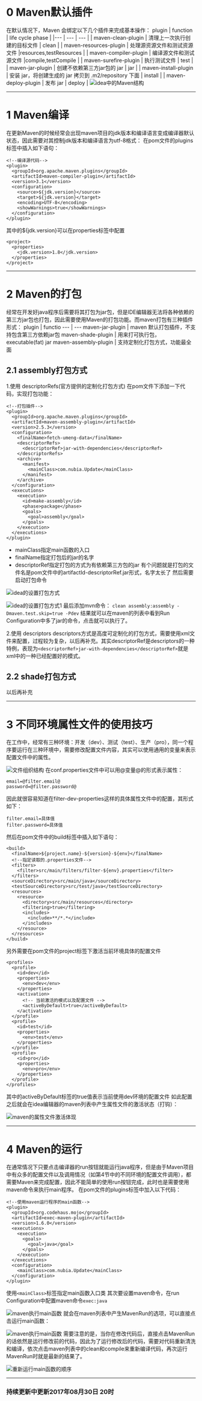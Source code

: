 # 0 Maven默认插件 #
在默认情况下，Maven 会绑定以下几个插件来完成基本操作：
plugin  | function | life cycle phase |
|--- | --- | --- |
| maven-clean-plugin  | 清理上一次执行创建的目标文件 | clean |
| maven-resources-plugin  | 处理源资源文件和测试资源文件 |resources,testResources |
| maven-compiler-plugin  | 编译源文件和测试源文件 |compile,testCompile |
| maven-surefire-plugin  | 执行测试文件 | test |
| maven-jar-plugin  | 创建不依赖第三方jar包的 jar | jar |
| maven-install-plugin  | 安装 jar，将创建生成的 jar 拷贝到 .m2/repository 下面 | install |
| maven-deploy-plugin  | 发布 jar | deploy |
![idea中的Maven结构][1]

---
# 1 Maven编译 #
在更新Maven的时候经常会出现maven项目的jdk版本和编译语言变成编译器默认状态，因此需要对其控制jdk版本和编译语言为utf-8格式：
在pom文件的plugins标签中插入如下语句：
```xml?linenums
<!--编译源代码-->
<plugin> 
  <groupId>org.apache.maven.plugins</groupId>  
  <artifactId>maven-compiler-plugin</artifactId>  
  <version>3.1</version>  
  <configuration> 
    <source>${jdk.version}</source>  
    <target>${jdk.version}</target>  
    <encoding>UTF-8</encoding>  
    <showWarnings>true</showWarnings> 
  </configuration> 
</plugin>
```
其中的${jdk.version}可以在properties标签中配置
```xml?linenums
<project> 
  <properties> 
    <jdk.version>1.8</jdk.version>  
  </properties> 
</project>
```

---
# 2 Maven的打包 #
经常在开发好java程序后需要将其打包为jar包，但是IDE编辑器无法将各种依赖的第三方jar包也打包，因此需要使用Maven的打包功能。而maven打包有三种插件形式：
plugin  | functio
--- | ---
maven-jar-plugin | maven 默认打包插件，不支持包含第三方依赖jar包
maven-shade-plugin | 用来打可执行包，executable(fat) jar
maven-assembly-plugin | 支持定制化打包方式，功能最全面
## 2.1 assembly打包方式 ##
1.使用 descriptorRefs(官方提供的定制化打包方式)
在pom文件下添加一下代码，实现打包功能：
```maxima?linenums
<!--打包插件-->
<plugin> 
  <groupId>org.apache.maven.plugins</groupId>  
  <artifactId>maven-assembly-plugin</artifactId>  
  <version>2.5.3</version>  
  <configuration> 
    <finalName>fetch-umeng-data</finalName>  
    <descriptorRefs> 
      <descriptorRef>jar-with-dependencies</descriptorRef> 
    </descriptorRefs>  
    <archive> 
      <manifest> 
        <mainClass>com.nubia.Update</mainClass> 
      </manifest> 
    </archive> 
  </configuration>  
  <executions> 
    <execution> 
      <id>make-assembly</id>  
      <phase>package</phase>  
      <goals> 
        <goal>assembly</goal> 
      </goals> 
    </execution> 
  </executions> 
</plugin>
```
- mainClass指定main函数的入口
 - finalName指定打包后的jar的名字
 - descriptorRef指定打包的方式为有依赖第三方包的jar
 有个问题就是打包的文件名是pom文件中的artifactId-descriptorRef.jar形式，名字太长了
 然后需要启动打包命令
 
 ![idea的设置打包方式][2]
 
 ![idea的设置打包方式1][3]
 最后添加mvn命令：
 `clean assembly:assembly -Dmaven.test.skip=true -Pdev`
 结果就可以在maven的列表中看到Run Configuration中多了jar的命令，点击就可以执行了。

2.使用 descriptors
descriptors方式是高度可定制化的打包方式，需要使用xml文件来配置，过程较为复杂，以后再补充。其实descriptorRef是descriptors的一种特例，表现为`<descriptorRef>jar-with-dependencies</descriptorRef>`就是xml中的一种已经配置好的模式。 
## 2.2 shade打包方式 ##
以后再补充

---
# 3 不同环境属性文件的使用技巧 #
在工作中，经常有三种环境：开发（dev）、测试（test）、生产（pro），同一个程序要运行在三种环境中，需要修改配置文件内容，其实可以使用通用的变量来表示配置文件中的属性。

![文件组织结构][4]
在conf.properties文件中可以用@变量@的形式表示属性：
```xml?linenums
email=@filter.email@
password=@filter.password@
```
因此就很容易知道在filter-dev-properties这样的具体属性文件中的配置，其形式如下：
```xml?linenums
filter.email=具体值
filter.password=具体值
```
然后在pom文件中的build标签中插入如下语句：
```xml?linenums
<build> 
  <finalName>${project.name}-${version}-${env}</finalName>  
  <!--指定读取的.properties文件-->  
  <filters> 
    <filter>src/main/filters/filter-${env}.properties</filter> 
  </filters>  
  <sourceDirectory>src/main/java</sourceDirectory>  
  <testSourceDirectory>src/test/java</testSourceDirectory>  
  <resources> 
    <resource> 
      <directory>src/main/resources</directory>  
      <filtering>true</filtering>  
      <includes> 
        <include>**/*.*</include> 
      </includes> 
    </resource> 
  </resources> 
</build>
```
另外需要在pom文件的project标签下激活当前环境具体的配置文件
```xml?linenums
<profiles> 
  <profile> 
    <id>dev</id>  
    <properties> 
      <env>dev</env> 
    </properties>  
    <activation> 
      <!-- 当前激活的模式以及配置文件 -->  
      <activeByDefault>true</activeByDefault> 
    </activation> 
  </profile>  
  <profile> 
    <id>test</id>  
    <properties> 
      <env>test</env> 
    </properties> 
  </profile>  
  <profile> 
    <id>pro</id>  
    <properties> 
      <env>pro</env> 
    </properties> 
  </profile> 
</profiles>
```
其中的activeByDefault标签的true值表示当前使用dev环境的配置文件
如此配置之后就会在idea编辑器的maven列表中产生属性文件的激活状态（打钩）：

![maven的属性文件激活体现][5]

---
# 4 Maven的运行 #
在通常情况下只要点击编译器的run按钮就能运行java程序，但是由于Maven项目中有众多的配置文件以及调用情况（如第4节中的不同环境的配置文件调用），都需要Maven来完成配置，因此不能简单的使用run按钮完成，此时也是需要使用maven命令来执行main程序。
在pom文件的plugins标签中加入以下代码：
```xml?linenums
<!--使用maven运行程序的main函数-->
<plugin> 
  <groupId>org.codehaus.mojo</groupId>  
  <artifactId>exec-maven-plugin</artifactId>  
  <version>1.6.0</version>  
  <executions> 
    <execution> 
      <goals> 
        <goal>java</goal> 
      </goals> 
    </execution> 
  </executions>  
  <configuration> 
    <mainClass>com.nubia.Update</mainClass> 
  </configuration> 
</plugin>
```
使用`<mainClass>`标签指定main函数入口类
其次要设置maven命令，在run Configuration中配置maven命令`exec:java`

![maven执行main函数][6]
就会在maven列表中产生MavenRun的选项，可以直接点击运行main函数：

![maven执行main函数][7]
需要注意的是，当你在修改代码后，直接点击MavenRun的话依然是运行修改前的代码，因此为了运行修改后的代码，需要对代码重新清洗和编译，依次点击maven列表中的clean和compile来重新编译代码，再次运行MavenRun时就是最新的结果了。

![重新运行main函数的顺序][8]

---
### 持续更新中更新2017年08月30日 20时 ###

  [1]: ./images/1504089715898.jpg
  [2]: ./images/1504091498382.jpg
  [3]: ./images/1504091747378.jpg
  [4]: ./images/1504092719051.jpg
  [5]: ./images/1504093398821.jpg
  [6]: ./images/1504094258122.jpg
  [7]: ./images/1504094460611.jpg
  [8]: ./images/1504094639128.jpg